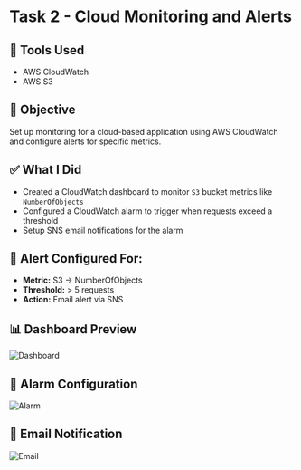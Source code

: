 # Task 2 - Cloud Monitoring and Alerts

## 🔧 Tools Used
- AWS CloudWatch
- AWS S3

## 📌 Objective
Set up monitoring for a cloud-based application using AWS CloudWatch and configure alerts for specific metrics.

## ✅ What I Did
- Created a CloudWatch dashboard to monitor `S3` bucket metrics like `NumberOfObjects`
- Configured a CloudWatch alarm to trigger when requests exceed a threshold
- Setup SNS email notifications for the alarm

## 🔔 Alert Configured For:
- **Metric:** S3 → NumberOfObjects
- **Threshold:** > 5 requests
- **Action:** Email alert via SNS

## 📊 Dashboard Preview
![Dashboard](./dashboard.png)

## 🚨 Alarm Configuration
![Alarm](./alarm.png)

## 📩 Email Notification
![Email](./alert-email.png)

